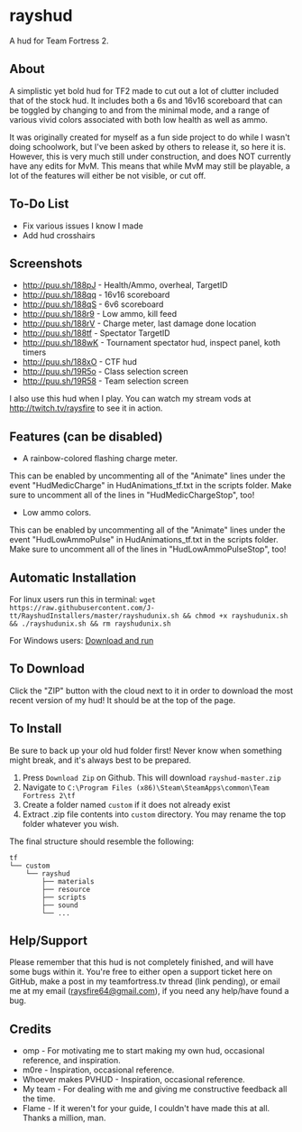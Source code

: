 rayshud
=======

A hud for Team Fortress 2.

About
-------

A simplistic yet bold hud for TF2 made to cut out a lot of clutter included that of the stock hud. It includes both a 6s and 16v16 scoreboard that can be toggled by changing to and from the minimal mode, and a range of various vivid colors associated with both low health as well as ammo. 

It was originally created for myself as a fun side project to do while I wasn't doing schoolwork, but I've been asked by others to release it, so here it is. However, this is very much still under construction, and does NOT currently have any edits for MvM. This means that while MvM may still be playable, a lot of the features will either be not visible, or cut off.

To-Do List
--------

* Fix various issues I know I made
* Add hud crosshairs

Screenshots
--------

* http://puu.sh/188pJ - Health/Ammo, overheal, TargetID
* http://puu.sh/188qq - 16v16 scoreboard
* http://puu.sh/188qS - 6v6 scoreboard
* http://puu.sh/188r9 - Low ammo, kill feed
* http://puu.sh/188rV - Charge meter, last damage done location
* http://puu.sh/188tf - Spectator TargetID
* http://puu.sh/188wK - Tournament spectator hud, inspect panel, koth timers
* http://puu.sh/188xO - CTF hud
* http://puu.sh/19R5o - Class selection screen
* http://puu.sh/19R58 - Team selection screen
                      
I also use this hud when I play. You can watch my stream vods at http://twitch.tv/raysfire to see it in action.                  
                  
Features (can be disabled)
-------

* A rainbow-colored flashing charge meter. 

This can be enabled by uncommenting all of the "Animate" lines under the event "HudMedicCharge" in HudAnimations_tf.txt in the scripts folder. Make sure to uncomment all of the lines in "HudMedicChargeStop", too!

* Low ammo colors.

This can be enabled by uncommenting all of the "Animate" lines under the event "HudLowAmmoPulse" in HudAnimations_tf.txt in the scripts folder. Make sure to uncomment all of the lines in "HudLowAmmoPulseStop", too!

Automatic Installation
--------
For linux users run this in terminal: `wget https://raw.githubusercontent.com/J-tt/RayshudInstallers/master/rayshudunix.sh && chmod +x rayshudunix.sh && ./rayshudunix.sh && rm rayshudunix.sh`

For Windows users: [Download and run](https://github.com/J-tt/RayshudInstallers/raw/master/InstallRayshud.exe)

To Download
--------

Click the "ZIP" button with the cloud next to it in order to download the most recent version of my hud! It should be at the top of the page. 

To Install
--------

Be sure to back up your old hud folder first! Never know when something might break, and it's always best to be prepared.

1. Press `Download Zip` on Github. This will download `rayshud-master.zip`
2. Navigate to `C:\Program Files (x86)\Steam\SteamApps\common\Team Fortress 2\tf`
3. Create a folder named `custom` if it does not already exist
4. Extract .zip file contents into `custom` directory. You may rename the top folder whatever you wish.

The final structure should resemble the following:
```
tf
└── custom
    └── rayshud
        ├── materials
        ├── resource
        ├── scripts
        ├── sound
        └── ...
```



Help/Support
--------

Please remember that this hud is not completely finished, and will have some bugs within it. You're free to either open a support ticket here on GitHub, make a post in my teamfortress.tv thread (link pending), or email me at my email (raysfire64@gmail.com), if you need any help/have found a bug.

Credits
--------

* omp - For motivating me to start making my own hud, occasional reference, and inspiration.
* m0re - Inspiration, occasional reference.
* Whoever makes PVHUD - Inspiration, occasional reference.
* My team - For dealing with me and giving me constructive feedback all the time.
* Flame - If it weren't for your guide, I couldn't have made this at all. Thanks a million, man. 




